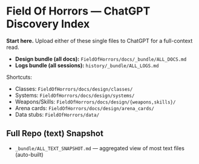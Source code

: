 # Field Of Horrors — ChatGPT Discovery Index

**Start here.** Upload either of these single files to ChatGPT for a full-context read.

- **Design bundle (all docs):** `FieldOfHorrors/docs/_bundle/ALL_DOCS.md`
- **Logs bundle (all sessions):** `history/_bundle/ALL_LOGS.md`

Shortcuts:
- Classes: `FieldOfHorrors/docs/design/classes/`
- Systems: `FieldOfHorrors/docs/design/systems/`
- Weapons/Skills: `FieldOfHorrors/docs/design/{weapons,skills}/`
- Arena cards: `FieldOfHorrors/docs/design/arena_cards/`
- Data stubs: `FieldOfHorrors/data/`

## Full Repo (text) Snapshot
- `_bundle/ALL_TEXT_SNAPSHOT.md` — aggregated view of most text files (auto-built)
